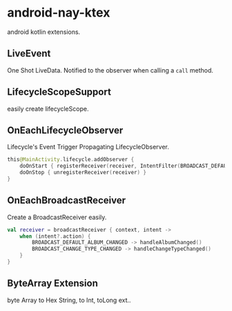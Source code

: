 # android-nay-ktex
android kotlin extensions.

## LiveEvent
One Shot LiveData. Notified to the observer when calling a `call` method.

## LifecycleScopeSupport
easily create lifecycleScope.

## OnEachLifecycleObserver
Lifecycle's Event Trigger Propagating LifecycleObserver.

```kotlin
this@MainActivity.lifecycle.addObserver {
    doOnStart { registerReceiver(receiver, IntentFilter(BROADCAST_DEFAULT_ALBUM_CHANGED)) }
    doOnStop { unregisterReceiver(receiver) }
}
```

## OnEachBroadcastReceiver
Create a BroadcastReceiver easily.

 ```kotlin
 val receiver = broadcastReceiver { context, intent ->
     when (intent?.action) {
         BROADCAST_DEFAULT_ALBUM_CHANGED -> handleAlbumChanged()
         BROADCAST_CHANGE_TYPE_CHANGED -> handleChangeTypeChanged()
     }
 }
 ```

## ByteArray Extension
byte Array to Hex String, to Int, toLong ext..
